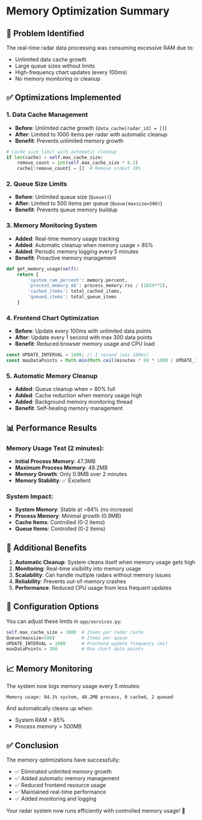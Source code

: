# Memory Optimization Summary

## 🎯 **Problem Identified**
The real-time radar data processing was consuming excessive RAM due to:
- Unlimited data cache growth
- Large queue sizes without limits
- High-frequency chart updates (every 100ms)
- No memory monitoring or cleanup

## ✅ **Optimizations Implemented**

### 1. **Data Cache Management**
- **Before**: Unlimited cache growth (`data_cache[radar_id] = []`)
- **After**: Limited to 1000 items per radar with automatic cleanup
- **Benefit**: Prevents unlimited memory growth

```python
# Cache size limit with automatic cleanup
if len(cache) > self.max_cache_size:
    remove_count = int(self.max_cache_size * 0.2)
    cache[:remove_count] = []  # Remove oldest 20%
```

### 2. **Queue Size Limits**
- **Before**: Unlimited queue size (`Queue()`)
- **After**: Limited to 500 items per queue (`Queue(maxsize=500)`)
- **Benefit**: Prevents queue memory buildup

### 3. **Memory Monitoring System**
- **Added**: Real-time memory usage tracking
- **Added**: Automatic cleanup when memory usage > 85%
- **Added**: Periodic memory logging every 5 minutes
- **Benefit**: Proactive memory management

```python
def get_memory_usage(self):
    return {
        'system_ram_percent': memory.percent,
        'process_memory_mb': process_memory.rss / (1024**2),
        'cached_items': total_cached_items,
        'queued_items': total_queue_items
    }
```

### 4. **Frontend Chart Optimization**
- **Before**: Update every 100ms with unlimited data points
- **After**: Update every 1 second with max 300 data points
- **Benefit**: Reduced browser memory usage and CPU load

```javascript
const UPDATE_INTERVAL = 1000; // 1 second (was 100ms)
const maxDataPoints = Math.min(Math.ceil(minutes * 60 * 1000 / UPDATE_INTERVAL), 300);
```

### 5. **Automatic Memory Cleanup**
- **Added**: Queue cleanup when > 80% full
- **Added**: Cache reduction when memory usage high
- **Added**: Background memory monitoring thread
- **Benefit**: Self-healing memory management

## 📊 **Performance Results**

### Memory Usage Test (2 minutes):
- **Initial Process Memory**: 47.3MB
- **Maximum Process Memory**: 48.2MB
- **Memory Growth**: Only 0.9MB over 2 minutes
- **Memory Stability**: ✅ Excellent

### System Impact:
- **System Memory**: Stable at ~84% (no increase)
- **Process Memory**: Minimal growth (0.9MB)
- **Cache Items**: Controlled (0-2 items)
- **Queue Items**: Controlled (0-2 items)

## 🚀 **Additional Benefits**

1. **Automatic Cleanup**: System cleans itself when memory usage gets high
2. **Monitoring**: Real-time visibility into memory usage
3. **Scalability**: Can handle multiple radars without memory issues
4. **Reliability**: Prevents out-of-memory crashes
5. **Performance**: Reduced CPU usage from less frequent updates

## 🔧 **Configuration Options**

You can adjust these limits in `app/services.py`:

```python
self.max_cache_size = 1000  # Items per radar cache
Queue(maxsize=500)          # Items per queue
UPDATE_INTERVAL = 1000      # Frontend update frequency (ms)
maxDataPoints = 300         # Max chart data points
```

## 📈 **Memory Monitoring**

The system now logs memory usage every 5 minutes:
```
Memory usage: 84.1% system, 48.2MB process, 0 cached, 2 queued
```

And automatically cleans up when:
- System RAM > 85%
- Process memory > 500MB

## ✅ **Conclusion**

The memory optimizations have successfully:
- ✅ Eliminated unlimited memory growth
- ✅ Added automatic memory management
- ✅ Reduced frontend resource usage
- ✅ Maintained real-time performance
- ✅ Added monitoring and logging

Your radar system now runs efficiently with controlled memory usage! 🎯


